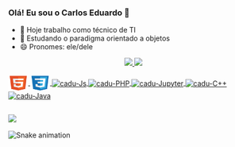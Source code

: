 ### Olá! Eu sou o Carlos Eduardo 👋

- 🔭 Hoje trabalho como técnico de TI 
- 🌱 Estudando o paradigma orientado a objetos
- 😄 Pronomes: ele/dele

<div align="center">
  <a href="https://caduleite">
  <img height="180em" src="https://github-readme-stats.vercel.app/api?username=caduleite&show_icons=true&theme=tokyonight&include_all_commits=true&count_private=true"/>
  <img height="180em" src="https://github-readme-stats.vercel.app/api/top-langs/?username=caduleite&layout=compact&langs_count=7&theme=tokyonight"/>
</div>
  
  <div style="display: inline_block"><br>
  <img align="center" alt="cadu-HTML" height="30" width="40" src="https://raw.githubusercontent.com/devicons/devicon/master/icons/html5/html5-original.svg">
  <img align="center" alt="cadu-CSS" height="30" width="40" src="https://raw.githubusercontent.com/devicons/devicon/master/icons/css3/css3-original.svg">
  <img align="center" alt="cadu-Js" height="30" width="40" src="https://cdn.jsdelivr.net/gh/devicons/devicon/icons/javascript/javascript-original.svg">
  <img align="center" alt="cadu-PHP" height="30" width="40" src="https://cdn.jsdelivr.net/gh/devicons/devicon/icons/php/php-original.svg">
  <img align="center" alt="cadu-Jupyter" height="30" width="40" src="https://cdn.jsdelivr.net/gh/devicons/devicon/icons/jupyter/jupyter-original.svg">
  <img align="center" alt="cadu-C++" height="30" width="40" src="https://cdn.jsdelivr.net/gh/devicons/devicon/icons/cplusplus/cplusplus-original.svg">
  <img align="center" alt="cadu-Java" height="30" width="40" src="https://cdn.jsdelivr.net/gh/devicons/devicon/icons/java/java-original.svg">
  
  ##
 
<div>  
  <a href = "mailto:eduardo10.smart@gmail.com"><img src="https://img.shields.io/badge/-Gmail-%23333?style=for-the-badge&logo=gmail&logoColor=red" target="_blank"></a>
  
 ![Snake animation](https://github.com/caduleite/caduleite/blob/output/github-contribution-grid-snake.svg)
</div>
